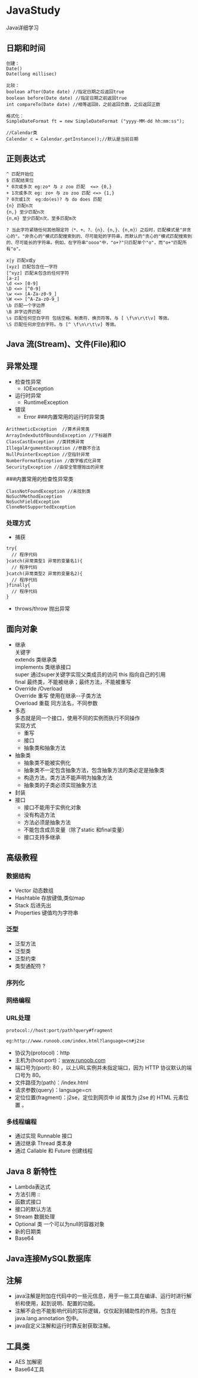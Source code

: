 # JavaStudy
Java详细学习
## 日期和时间
```
创建：
Date()
Date(long millisec)

比较：
boolean after(Date date) //指定日期之后返回true
boolean before(Date date) //指定日期之前返回true
int compareTo(Date date) //相等返回0，之前返回负数，之后返回正数

格式化：
SimpleDateFormat ft = new SimpleDateFormat ("yyyy-MM-dd hh:mm:ss");

//Calendar类
Calendar c = Calendar.getInstance();//默认是当前日期

```
## 正则表达式
```
^ 匹配开始位
$ 匹配结束位
* 0次或多次 eg:zo* 与 z zoo 匹配  <=> {0,}
+ 1次或多次 eg: zo+ 与 zo zoo 匹配 <=> {1,}
? 0次或1次  eg:do(es)? 与 do does 匹配
{n} 匹配n次
{n,} 至少匹配n次
{n,m} 至少匹配n次，至多匹配m次

? 当此字符紧随任何其他限定符（*、+、?、{n}、{n,}、{n,m}）之后时，匹配模式是"非贪心的"。"非贪心的"模式匹配搜索到的、尽可能短的字符串，而默认的"贪心的"模式匹配搜索到的、尽可能长的字符串。例如，在字符串"oooo"中，"o+?"只匹配单个"o"，而"o+"匹配所有"o"。

x|y 匹配x或y
[xyz] 匹配包含任一字符
[^xyz] 匹配未包含的任何字符
[a-z]
\d <=> [0-9]
\D <=> [^0-9]
\w <=> [A-Za-z0-9_]
\W <=> [^A-Za-z0-9_]
\b 匹配一个字边界
\B 非字边界匹配
\s 匹配任何空白字符 包括空格、制表符、换页符等。与 [ \f\n\r\t\v] 等效。
\S 匹配任何非空白字符。与 [^ \f\n\r\t\v] 等效。
```
## Java 流(Stream)、文件(File)和IO
## 异常处理
* 检查性异常
  * IOException
* 运行时异常
  * RuntimeException
* 错误
  * Error
###内置常用的运行时异常类
```
ArithmeticException  //算术异常类
ArrayIndexOutOfBoundsException //下标越界
ClassCastException //类转换异常
IllegalArgumentException //参数不合法
NullPointerException //空指针异常
NumberFormatException //数字格式化异常
SecurityException //由安全管理抛出的异常
```
###内置常用的检查性异常类
```
ClassNotFoundException //未找到类
NoSuchMethodException
NoSuchFieldException
CloneNotSupportedException
```
### 处理方式
* 捕获
```
try{
  // 程序代码
}catch(异常类型1 异常的变量名1){
  // 程序代码
}catch(异常类型2 异常的变量名2){
  // 程序代码
}finally{
  // 程序代码
}
```
* throws/throw 抛出异常

## 面向对象
* 继承  
关键字  
extends 类继承类  
implements 类继承接口  
super 通过super关键字实现父类成员的访问
this 指向自己的引用  
final 最终类，不能被继承；最终方法，不能被重写  
* Override /Overload  
Override 重写 使用在继承--子类方法  
Overload 重载 同方法名，不同参数
* 多态  
多态就是同一个接口，使用不同的实例而执行不同操作  
实现方式  
  * 重写
  * 接口
  * 抽象类和抽象方法  
* 抽象类
  * 抽象类不能被实例化
  * 抽象类不一定包含抽象方法，包含抽象方法的类必定是抽象类
  * 构造方法，类方法不能声明为抽象方法
  * 抽象类的子类必须实现抽象方法
* 封装
* 接口
  * 接口不能用于实例化对象
  * 没有构造方法
  * 方法必须是抽象方法
  * 不能包含成员变量（除了static 和final变量）
  * 接口支持多继承
## 高级教程
### 数据结构
 * Vector 动态数组
 * Hashtable 存放键值,类似map
 * Stack 后进先出
 * Properties 键值均为字符串  
### 泛型
 * 泛型方法
 * 泛型类
 * 泛型约束
 * 类型通配符 ?
### 序列化
### 网络编程
### URL处理
```
protocol://host:port/path?query#fragment

eg:http://www.runoob.com/index.html?language=cn#j2se
```
 * 协议为(protocol)：http
 * 主机为(host:port)：www.runoob.com
 * 端口号为(port): 80 ，以上URL实例并未指定端口，因为 HTTP 协议默认的端口号为 80。
 * 文件路径为(path)：/index.html
 * 请求参数(query)：language=cn
 * 定位位置(fragment)：j2se，定位到网页中 id 属性为 j2se 的 HTML 元素位置 。

### 多线程编程
 * 通过实现 Runnable 接口
 * 通过继承 Thread 类本身
 * 通过 Callable 和 Future 创建线程
 
## Java 8 新特性
* Lambda表达式
* 方法引用  ::
* 函数式接口
* 接口的默认方法
* Stream 数据处理
* Optional 类 一个可以为null的容器对象
* 新的日期类
* Base64
## Java连接MySQL数据库

## 注解
* java注解是附加在代码中的一些元信息，用于一些工具在编译、运行时进行解析和使用，起到说明、配置的功能。
* 注解不会也不能影响代码的实际逻辑，仅仅起到辅助性的作用。包含在 java.lang.annotation 包中。
* java自定义注解和运行时靠反射获取注解。

## 工具类
* AES 加解密
* Base64工具



